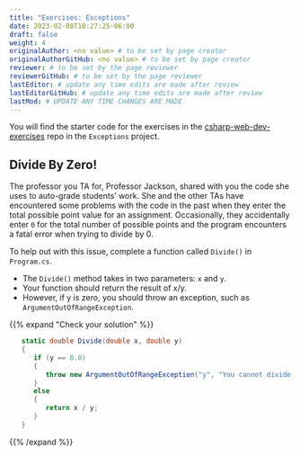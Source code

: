 ```yaml
---
title: "Exercises: Exceptions"
date: 2023-02-08T10:27:25-06:00
draft: false
weight: 4
originalAuthor: <no value> # to be set by page creator
originalAuthorGitHub: <no value> # to be set by page creator
reviewer: # to be set by the page reviewer
reviewerGitHub: # to be set by the page reviewer
lastEditor: # update any time edits are made after review
lastEditorGitHub: # update any time edits are made after review
lastMod: # UPDATE ANY TIME CHANGES ARE MADE
---
```


You will find the starter code for the exercises in the [csharp-web-dev-exercises](https://github.com/LaunchCodeEducation/csharp-web-dev-exercises) repo in the `Exceptions` project.

## Divide By Zero!

The professor you TA for, Professor Jackson, shared with you the code she uses to auto-grade students’ work. She and the other TAs have encountered some problems with the code in the past when they enter the total possible point value for an assignment. Occasionally, they accidentally enter `0` for the total number of possible points and the program encounters a fatal error when trying to divide by 0.

To help out with this issue, complete a function called `Divide()` in `Program.cs`.

   - The `Divide()` method takes in two parameters: `x` and `y`.
   - Your function should return the result of x/y.
   - However, if y is zero, you should throw an exception, such as `ArgumentOutOfRangeException`.

{{% expand "Check your solution" %}}

```csharp
   static double Divide(double x, double y)
   {
      if (y == 0.0)
      {
         throw new ArgumentOutOfRangeException("y", "You cannot divide by zero!");
      }
      else
      {
         return x / y;
      }
   }
```

{{% /expand %}}